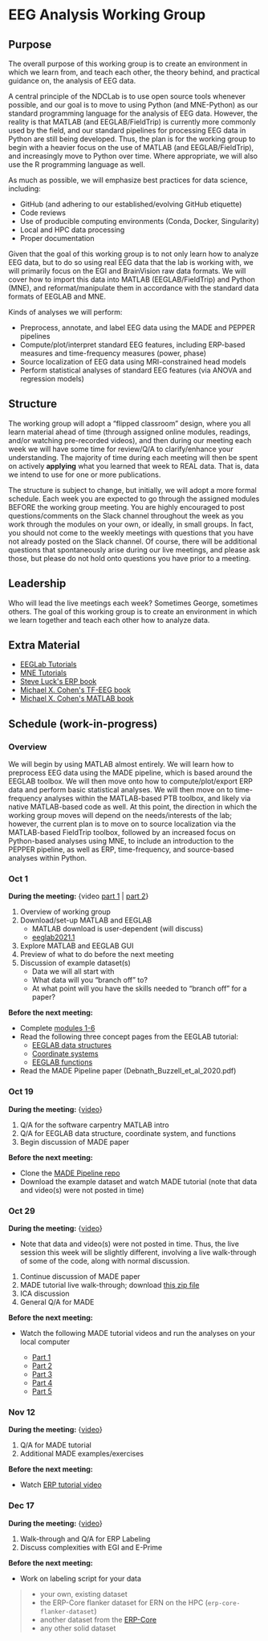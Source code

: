 # EEG Analysis Working Group
 
## Purpose
 
The overall purpose of this working group is to create an environment in which we learn from, and teach each other, the theory behind, and practical guidance on, the analysis of EEG data.
 
A central principle of the NDCLab is to use open source tools whenever possible, and our goal is to move to using Python (and MNE-Python) as our standard programming language for the analysis of EEG data. However, the reality is that MATLAB (and EEGLAB/FieldTrip) is currently more commonly used by the field, and our standard pipelines for processing EEG data in Python are still being developed. Thus, the plan is for the working group to begin with a heavier focus on the use of MATLAB (and EEGLAB/FieldTrip), and increasingly move to Python over time. Where appropriate, we will also use the R programming language as well.
 
As much as possible, we will emphasize best practices for data science, including:
 
* GitHub (and adhering to our established/evolving GitHub etiquette)
* Code reviews
* Use of producible computing environments (Conda, Docker, Singularity)
* Local and HPC data processing
* Proper documentation
 
Given that the goal of this working group is to not only learn how to analyze EEG data, but to do so using real EEG data that the lab is working with, we will primarily focus on the EGI and BrainVision raw data formats. We will cover how to import this data into MATLAB (EEGLAB/FieldTrip) and Python (MNE), and reformat/manipulate them in accordance with the standard data formats of EEGLAB and MNE.

Kinds of analyses we will perform:
 
* Preprocess, annotate, and label EEG data using the MADE and PEPPER pipelines
* Compute/plot/interpret standard EEG features, including ERP-based measures and time-frequency measures (power, phase)
* Source localization of EEG data using MRI-constrained head models
* Perform statistical analyses of standard EEG features (via ANOVA and regression models)

 
## Structure
 
The working group will adopt a “flipped classroom” design, where you all learn material ahead of time (through assigned online modules, readings, and/or watching pre-recorded videos), and then during our meeting each week we will have some time for review/Q/A to clarify/enhance your understanding. The majority of time during each meeting will then be spent on actively **applying** what you learned that week to REAL data. That is, data we intend to use for one or more publications.
 
The structure is subject to change, but initially, we will adopt a more formal schedule. Each week you are expected to go through the assigned modules BEFORE the working group meeting. You are highly encouraged to post questions/comments on the Slack channel throughout the week as you work through the modules on your own, or ideally, in small groups. In fact, you should not come to the weekly meetings with questions that you have not already posted on the Slack channel. Of course, there will be additional questions that spontaneously arise during our live meetings, and please ask those, but please do not hold onto questions you have prior to a meeting.
 

## Leadership
 
Who will lead the live meetings each week? Sometimes George, sometimes others. The goal of this working group is to create an environment in which we learn together and teach each other how to analyze data.
 

## Extra Material
* [EEGLab Tutorials](https://eeglab.org/tutorials/)
* [MNE Tutorials](https://mne.tools/stable/auto_tutorials/index.html)
* [Steve Luck's ERP book](https://www.amazon.com/Introduction-Event-Related-Potential-Technique-Bradford/dp/0262525852/ref=sr_1_1?dchild=1&keywords=steve+luck+erp+book&qid=1633092461&sr=8-1)
* [Michael X. Cohen's TF-EEG book](https://www.amazon.com/Analyzing-Neural-Time-Data-Practice/dp/0262019876/ref=sr_1_4?dchild=1&keywords=michael+x+cohen&qid=1633092516&sr=8-4)
* [Michael X. Cohen's MATLAB book](https://www.amazon.com/MATLAB-Brain-Cognitive-Scientists-Press/dp/0262035820/ref=pd_bxgy_img_1/145-1967554-3071725?pd_rd_w=Hfr0B&pf_rd_p=c64372fa-c41c-422e-990d-9e034f73989b&pf_rd_r=VXS7NV4K75XE7G6024AK&pd_rd_r=72e131d1-117c-4a9b-8492-068c097e3322&pd_rd_wg=chIb8&pd_rd_i=0262035820&psc=1)


## Schedule (work-in-progress)

###  Overview
We will begin by using MATLAB almost entirely. We will learn how to preprocess EEG data using the MADE pipeline, which is based around the EEGLAB toolbox. We will then move onto how to compute/plot/export ERP data and perform basic statistical analyses. We will then move on to time-frequency analyses within the MATLAB-based PTB toolbox, and likely via native MATLAB-based code as well. At this point, the direction in which the working group moves will depend on the needs/interests of the lab; however, the current plan is to move on to source localization via the MATLAB-based FieldTrip toolbox, followed by an increased focus on Python-based analyses using MNE, to include an introduction to the PEPPER pipeline, as well as ERP, time-frequency, and source-based analyses within Python.
 
### Oct 1
**During the meeting:**
{video [part 1](https://fiu.zoom.us/rec/share/M6I0qziePBK5WRXCodmXEKWzr560YhgI0mPN7WWp5kpkFUMYzoTIYFcvU88HEA6D.HziF0HhFsI6j95yO?startTime=1633093966000) | [part 2](https://fiu.zoom.us/rec/share/M6I0qziePBK5WRXCodmXEKWzr560YhgI0mPN7WWp5kpkFUMYzoTIYFcvU88HEA6D.HziF0HhFsI6j95yO?startTime=1633096306000)}
1. Overview of working group
2. Download/set-up MATLAB and EEGLAB
    - MATLAB download is user-dependent (will discuss)
    - [eeglab2021.1](https://sccn.ucsd.edu/eeglab/downloadtoolbox.php)
3. Explore MATLAB and EEGLAB GUI
4. Preview of what to do before the next meeting
5. Discussion of example dataset(s)
    - Data we will all start with
    - What data will you “branch off” to?
    - At what point will you have the skills needed to “branch off” for a paper?

**Before the next meeting:**
* Complete [modules 1-6](https://swcarpentry.github.io/matlab-novice-inflammation/)
* Read the following three concept pages from the EEGLAB tutorial:
    - [EEGLAB data structures](https://eeglab.org/tutorials/ConceptsGuide/Data_Structures.html)
    - [Coordinate systems](https://eeglab.org/tutorials/ConceptsGuide/coordinateSystem.html)
    - [EEGLAB functions](https://eeglab.org/tutorials/ConceptsGuide/EEGLAB_functions.html)
* Read the MADE Pipeline paper (Debnath_Buzzell_et_al_2020.pdf)
 
### Oct 19
**During the meeting:**
{[video](https://fiu.zoom.us/rec/share/Ft9z1_33AF-hcSHZa1GHPXU_n8U40Jhz3Q2ykP_XvHdazMxXQ6DtIadr50eNTbE.3WT7Gq1UbCaDOG-h?startTime=1634648870000)}
1. Q/A for the software carpentry MATLAB intro
2. Q/A for EEGLAB data structure, coordinate system, and functions
3. Begin discussion of MADE paper

**Before the next meeting:**
* Clone the [MADE Pipeline repo](https://github.com/ChildDevLab/MADE-EEG-preprocessing-pipeline)
* Download the example dataset and watch MADE tutorial (note that data and video(s) were not posted in time)
 
### Oct 29
**During the meeting:**
{[video](https://fiu.zoom.us/rec/share/051mENmM6G3sflc-ntVmnUma7T_z6i65Ns-u7MY6zpBrHwjHi42od4zMrZlnYL8m.6uT-KmZK0LJWLPBQ?startTime=1635512693000)}
* Note that data and video(s) were not posted in time. Thus, the live session this week will be slightly different, involving a live walk-through of some of the code, along with normal discussion. 
1. Continue discussion of MADE paper
2. MADE tutorial live walk-through; download [this zip file](https://drive.google.com/file/d/1MJYtmuiyxevA20BrQgTABnFAWS0KYJyX/view?usp=sharing)
3. ICA discussion
4. General Q/A for MADE

**Before the next meeting:**
* Watch the following MADE tutorial videos and run the analyses on your local computer

    - [Part 1](https://fiu.zoom.us/rec/share/0PPeThHHQ-zelWzY1-keqd6fLVokSfQO7Cy1_AJ6JRmTGUnPQ-HNq4mWEWtYQ0BQ.Xuaugum1qZLyTRrw?startTime=1635762959000)
    - [Part 2](https://fiu.zoom.us/rec/share/0PPeThHHQ-zelWzY1-keqd6fLVokSfQO7Cy1_AJ6JRmTGUnPQ-HNq4mWEWtYQ0BQ.Xuaugum1qZLyTRrw?startTime=1635765974000)
    - [Part 3](https://fiu.zoom.us/rec/share/0PPeThHHQ-zelWzY1-keqd6fLVokSfQO7Cy1_AJ6JRmTGUnPQ-HNq4mWEWtYQ0BQ.Xuaugum1qZLyTRrw?startTime=1635769006000)
    - [Part 4](https://fiu.zoom.us/rec/play/i_5tbEcknMJYGV8tsm_Fi8Om9oprt6s8SpEC3gLRLZRC5GbpaLHAgtcYpk8o4nAKIcEWFY4ciFxybN4D.BdQXB1kMwYAtvmMq)
    - [Part 5](https://fiu.zoom.us/rec/play/czGtVCOSGIKxjx7qaKZ2iEw4ptZVXBGgKrnFMD14X9qvDR0Ldy9c-MlceQ351o04bi3-DPkruH_TyBTQ.aIQTpC-sEtGC18ZT)

### Nov 12
**During the meeting:**
{[video](https://fiu.zoom.us/rec/share/O9weuZ9jFUkEpE6K83Pj8QziDA86_IGFt7iNHOJeCfWEfdc57TzShnRfhrJEX3mM.8wXXts9K0C4oe5I4?startTime=1636726182000)}
1. Q/A for MADE tutorial
2. Additional MADE examples/exercises

**Before the next meeting:**
* Watch [ERP tutorial video](https://fiu.zoom.us/rec/share/OgBhn6cdEpCOk29Jb_yRj56R0pNAfNGnzfozipFu5Z4g134t0V4L2St_daBrZSyQ.e7U__B9vADRM_7Ar?startTime=1639616378000)

### Dec 17
**During the meeting:**
{[video](https://fiu.zoom.us/rec/share/jXIDggMfn3i_y5xnsrG4I-wGXlM3a35yQdH7pwQqIT_LkLqMh-1fCMFq_IRHw9RW.1-zCyDVTHUVw5jVh?startTime=1639749937000)}
1. Walk-through and Q/A for ERP Labeling
2. Discuss complexities with EGI and E-Prime

**Before the next meeting:**
* Work on labeling script for your data
> * your own, existing dataset</br>
> * the ERP-Core flanker dataset for ERN on the HPC (`erp-core-flanker-dataset`)
> * another dataset from the [ERP-Core](https://osf.io/thsqg/)
> * any other solid dataset


